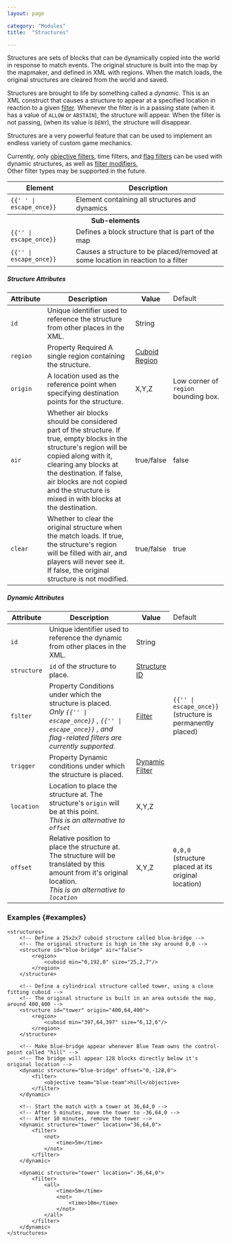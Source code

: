 ```yaml
---
layout: page

category: "Modules"
title:  "Structures"

---
```


Structures are sets of blocks that can be dynamically copied into the world in response to match events.
The original structure is built into the map by the mapmaker, and defined in XML with regions.
When the match loads, the original structures are cleared from the world and saved.

Structures are brought to life by something called a _dynamic._
This is an XML construct that causes a structure to appear at a specified location in reaction to a given
[filter](/modules/filters).
Whenever the filter is in a passing state (when it has a value of `ALLOW` or `ABSTAIN`),
the structure will appear. When the filter is not passing,
(when its value is `DENY`), the structure will disappear.


Structures are a very powerful feature that can be used to implement an endless variety of custom game mechanics.


<div class='alert alert-warning alert-small'>
  <div class='clearfix'>
    <i class='fa fa-2x fa-exclamation-triangle'></i>
    <p class='alert-content'>
      Currently, only
      <a href='/modules/filters#objectiveFilter'>objective filters</a>, time filters, and
      <a href='/modules/filters#flagFilter'>flag filters</a>
      can be used with dynamic structures, as well as
      <a href='/modules/filters#filterModifiers'>filter modifiers.</a>
      <br/>
      Other filter types may be supported in the future.
    </p>
  </div>
</div>

<div class='table-responsive'>
  <table class='table table-striped table-condensed'>
    <thead>
      <tr>
        <th>Element</th>
        <th>Description</th>
      </tr>
    </thead>
    <tbody>
      <tr>
        <td>
          <span class='highlight'>
            <code>{{'<structures> </structures>' | escape_once}}</code>
          </span>
        </td>
        <td>
          Element containing all structures and dynamics
        </td>
      </tr>
      <tr>
        <th colspan='2'>Sub-elements</th>
      </tr>
      <tr>
        <td>
          <span class='highlight'>
            <code>{{'<structure>' | escape_once}}</code>
          </span>
        </td>
        <td>Defines a block structure that is part of the map</td>
      </tr>
      <tr>
        <td>
          <span class='highlight'>
            <code>{{'<dynamic>' | escape_once}}</code>
          </span>
        </td>
        <td>Causes a structure to be placed/removed at some location in reaction to a filter</td>
      </tr>
    </tbody>
  </table>
</div>
<h5 id='structureAttributes'>Structure Attributes</h5>
<div class='table-responsive'>
  <table class='table table-striped table-condensed'>
    <thead>
      <tr>
        <th>Attribute</th>
        <th>Description</th>
        <th width='15%'>Value</th>
        <td width='25%'>Default</td>
      </tr>
    </thead>
    <tbody>
      <tr id='structureId'>
        <td>
          <code>id</code>
        </td>
        <td>Unique identifier used to reference the structure from other places in the XML.</td>
        <td>
          <span class='label label-primary'>String</span>
        </td>
        <td></td>
      </tr>
      <tr>
        <td>
          <code>region</code>
        </td>
        <td>
          <span class='label label-default' title='Can be an attribute or sub-element.'>Property</span>
          <span class='label label-danger'>Required</span>
          A single region containing the structure.
        </td>
        <td>
          <a href='/modules/regions'>Cuboid Region</a>
        </td>
        <td></td>
      </tr>
      <tr>
        <td>
          <code>origin</code>
        </td>
        <td>
          A location used as the reference point when specifying destination points for the structure.
        </td>
        <td>
          <span class='label label-primary'>X,Y,Z</span>
        </td>
        <td>
          Low corner of
          <code>region</code>
          bounding box.
        </td>
      </tr>
      <tr>
        <td>
          <code>air</code>
        </td>
        <td>
          Whether air blocks should be considered part of the structure.
          If true, empty blocks in the structure's region will be copied along with it, clearing any blocks at the destination.
          If false, air blocks are not copied and the structure is mixed in with blocks at the destination.
        </td>
        <td>
          <span class='label label-primary'>true/false</span>
        </td>
        <td>false</td>
      </tr>
      <tr>
        <td>
          <code>clear</code>
        </td>
        <td>
          Whether to clear the original structure when the match loads.
          If true, the structure's region will be filled with air, and players will never see it.
          If false, the original structure is not modified.
        </td>
        <td>
          <span class='label label-primary'>true/false</span>
        </td>
        <td>true</td>
      </tr>
    </tbody>
  </table>
</div>
<h5 id='dynamicAttributes'>Dynamic Attributes</h5>
<div class='table-responsive'>
  <table class='table table-striped table-condensed'>
    <thead>
      <tr>
        <th>Attribute</th>
        <th>Description</th>
        <th width='15%'>Value</th>
        <td width='25%'>Default</td>
      </tr>
    </thead>
    <tbody>
      <tr>
        <td>
          <code>id</code>
        </td>
        <td>Unique identifier used to reference the dynamic from other places in the XML.</td>
        <td>
          <span class='label label-primary'>String</span>
        </td>
        <td></td>
      </tr>
      <tr>
        <td>
          <code>structure</code>
        </td>
        <td>
          <code>id</code>
          of the structure to place.
        </td>
        <td>
          <a href='#structureId'>Structure ID</a>
        </td>
        <td></td>
      </tr>
      <tr>
        <td>
          <code>filter</code>
        </td>
        <td>
          <span class='label label-default' title='Can be either this attribute or a sub-element.'>Property</span>
          Conditions under which the structure is placed.
          <br/>
          <em>
            Only
            <code>{{'<objective>' | escape_once}}</code>
            ,
            <code>{{'<time>' | escape_once}}</code>
            , and flag-related filters are currently supported.
          </em>
        </td>
        <td>
          <a href='/modules/filters'>Filter</a>
        </td>
        <td>
          <code>{{'<always/>' | escape_once}}</code>
          <br/>
          (structure is permanently placed)
        </td>
      </tr>
      <tr>
        <td>
          <code>trigger</code>
        </td>
        <td>
          <span class='label label-default' title='Can be either this attribute or a sub-element.'>Property</span>
          Dynamic conditions under which the structure is placed.
        </td>
        <td>
          <a href='/modules/filters'>Dynamic Filter</a>
        </td>
        <td></td>
      </tr>
      <tr>
        <td>
          <code>location</code>
        </td>
        <td>
          Location to place the structure at. The structure's
          <code>origin</code>
          will be at this point.
          <br/>
          <em>
            This is an alternative to
            <code>offset</code>
          </em>
        </td>
        <td>
          <span class='label label-primary'>X,Y,Z</span>
        </td>
        <td></td>
      </tr>
      <tr>
        <td>
          <code>offset</code>
        </td>
        <td>
          Relative position to place the structure at.
          The structure will be translated by this amount from it's original location.
          <br/>
          <em>
            This is an alternative to
            <code>location</code>
          </em>
        </td>
        <td>
          <span class='label label-primary'>X,Y,Z</span>
        </td>
        <td>
          <code>0,0,0</code>
          <br/>
          (structure placed at its original location)
        </td>
      </tr>
    </tbody>
  </table>
</div>

### Examples {#examples}

    <structures>
        <!-- Define a 25x2x7 cuboid structure called blue-bridge -->
        <!-- The original structure is high in the sky around 0,0 -->
        <structure id="blue-bridge" air="false">
            <region>
                <cuboid min="0,192,0" size="25,2,7"/>
            </region>
        </structure>

        <!-- Define a cylindrical structure called tower, using a close fitting cuboid -->
        <!-- The original structure is built in an area outside the map, around 400,400 -->
        <structure id="tower" origin="400,64,400">
            <region>
                <cuboid min="397,64,397" size="6,12,6"/>
            </region>
        </structure>

        <!-- Make blue-bridge appear whenever Blue Team owns the control-point called "hill" -->
        <!-- The bridge will appear 128 blocks directly below it's original location -->
        <dynamic structure="blue-bridge" offset="0,-128,0">
            <filter>
                <objective team="blue-team">hill</objective>
            </filter>
        </dynamic>

        <!-- Start the match with a tower at 36,64,0 -->
        <!-- After 5 minutes, move the tower to -36,64,0 -->
        <!-- After 10 minutes, remove the tower -->
        <dynamic structure="tower" location="36,64,0">
            <filter>
                <not>
                    <time>5m</time>
                </not>
            </filter>
        </dynamic>

        <dynamic structure="tower" location="-36,64,0">
            <filter>
                <all>
                    <time>5m</time>
                    <not>
                        <time>10m</time>
                    </not>
                </all>
            </filter>
        </dynamic>
    </structures>
